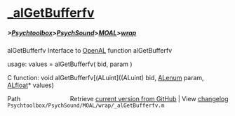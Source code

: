 # [_alGetBufferfv](_alGetBufferfv)
##### >[Psychtoolbox](Psychtoolbox)>[PsychSound](PsychSound)>[MOAL](MOAL)>[wrap](wrap)

alGetBufferfv  Interface to [OpenAL](OpenAL) function alGetBufferfv  
  
usage:  values = alGetBufferfv( bid, param )  
  
C function:  void alGetBufferfv[(ALuint]((ALuint) bid, [ALenum](ALenum) param, [ALfloat](ALfloat)\* values)  




<div class="code_header" style="text-align:right;">
  <span style="float:left;">Path&nbsp;&nbsp;</span> <span class="counter">Retrieve <a href=
  "https://raw.github.com/Psychtoolbox-3/Psychtoolbox-3/beta/Psychtoolbox/PsychSound/MOAL/wrap/_alGetBufferfv.m">current version from GitHub</a> | View <a href=
  "https://github.com/Psychtoolbox-3/Psychtoolbox-3/commits/beta/Psychtoolbox/PsychSound/MOAL/wrap/_alGetBufferfv.m">changelog</a></span>
</div>
<div class="code">
  <code>Psychtoolbox/PsychSound/MOAL/wrap/_alGetBufferfv.m</code>
</div>

